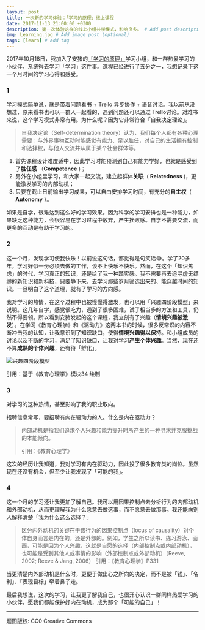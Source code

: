 ```yaml
---
layout: post
title: 一次新的学习体验：「学习的原理」线上课程
date: 2017-11-13 21:00:00 +0300
description: 第一次体验这样的线上小组共学模式，影响良多。 # Add post description (optional)
img: Learning.jpg # Add image post (optional)
tags: [learn] # add tag
---
```


2017年10月18日，我加入了安猪的[「学习的原理」](http://mp.weixin.qq.com/s/_3nmTadxwko6E7e4XyPQdg)学习小组，和一群热爱学习的小伙伴，系统得去学习「学习」这件事。课程已经进行了五分之一，我想记录下这一个月时间的学习心得和感受。

### 1

学习模式简单说，就是带着问题看书 + Trello 异步协作 + 语音讨论。我以前从没想过，原来看书也可以一群人一起看的，遇到问题还可以通过 Trello讨论。对难书来说，这个学习模式非常有用。为什么呢？因为它非常符合「自我决定理论」。

> 自我决定论（Self-determination theory）认为，我们每个人都有各种心理需要：与外界事物互动时能感觉有能力、足以胜任，对自己的生活拥有控制和选择权，与他人交流并从属于某个社会群体等。

1. 首先课程设计难度适中，因此学习时能预测到自己有能力学好，也就是感受到了**胜任感** （**Competence** )；
2. 另外在小组里学习，和大家一起交流，建立起群体**关联**  ( **Relatedness** )，更能激发学习的内部动机；
3. 只要在截止日前输出学习成果，可以自由安排学习时间，有充分的**自主权**  ( **Autonomy** ）。

如果是自学，很难达到这么好的学习效果。因为科学的学习安排也是一种能力，如果缺乏这种能力，会很容易在学习过程中放弃，产生挫败感。自学不需要交流，而更多的互动是有助于学习的。

### 2

这一个月，发现学习使我快乐！以前说这句话，都觉得是句笑话:joy:。学了20多年，学习好似一份必须去做的工作，谈不上快乐不快乐。然而，在这个「知识焦虑」的时代，学习真正的知识，还是给了我一种踏实感。我不需要再去追寻虚无缥缈的新知识和新科技，只要静下来，去学习那些岁月筛选出来的、能穿越时间的知识。一旦明白了这个道理，就有了学习的方向感。


我对学习的热情，在这个过程中也被慢慢得激发，也可以用「兴趣四阶段模型」来说明。这几年自学，感觉很吃力，遇到了很多困难，试了相当多的方法和工具，仍然不得要领。所以看到安猪发起的这个课程，我立刻有了兴趣（**情境兴趣被激发**）。在学习《教育心理学》和《驱动力》这两本书的时候，很多反常识的内容不断冲击我的认知，让我意识到了知识缺口，使得**情境兴趣得以保持**。和小组成员的讨论以及不断的学习，满足了知识缺口，让我对学习**产生个体兴趣**。当然，现在还不算**成熟的个体兴趣**，还有待「孵化」。

![兴趣四阶段模型](http://oysqcklir.bkt.clouddn.com/markdown-img-paste-20171113203351367.png)

引用：基于《教育心理学》模块34 绘制

### 3

对学习的这种热情，甚至影响了我的职业取向。

招聘信息常写，要招聘有内在驱动力的人。什么是内在驱动力？

> 内部动机是指我们追求个人兴趣和能力提升时所产生的一种寻求并克服挑战的本能倾向。
>
> 引用：《教育心理学》

这次的经历让我知道，我对学习有内在驱动力，因此投了很多教育类的岗位。虽然现在还没有机会，但至少让我发现了「可能的我」。

### 4

这一个月的学习还让我更加了解自己。我可以用因果控制点去分析行为的内部动机和外部动机，从而更理解我为什么愿意去做这事，而不愿意去做那事。我还能向别人解释清楚「我为什么这么选择？」

> 区分内外动机的关键在于该行为的因果控制点（locus of causality）对个体自身而言是内在的，还是外部的。例如，学生之所以读书、练习游泳、画画，可能是因为个人兴趣，这就是自愿的选择（内部控制点或内部动机），也可能是受到其他人或事情的影响（外部控制点或外部动机）（Reeve, 2002; Reeve & Jang, 2006）
> 引用：《教育心理学》P331

当更清楚内外部动机是什么时，更便于做出心之所向的决定，而不是被「钱」、「名利」、「表现目标」牵着鼻子走。

最后我想说，这次的学习，让我更了解我自己，也很开心认识一群同样热爱学习的小伙伴。愿我们都能保护好内在动机，成为那个「可能的自己」！


------------
题图版权: CC0 Creative Commons
